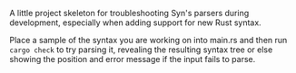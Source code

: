A little project skeleton for troubleshooting Syn's parsers during development,
especially when adding support for new Rust syntax.

Place a sample of the syntax you are working on into main.rs and then run `cargo
check` to try parsing it, revealing the resulting syntax tree or else showing
the position and error message if the input fails to parse.
